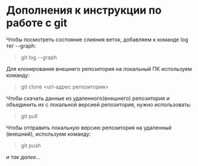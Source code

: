 # Дополнения к инструкции по работе с git

Чтобы посмотреть состояние слияния веток, добавляем к команде log тег --graph:
>git log --graph

Для клонирования внешнего репозитория на локальный ПК используем команду:
>git clone <url-адрес репозитория>

Чтобы скачать данные из удаленного(внешнего) репозитория и объединить их с локальной версией репозитория, нужно использовать:
>git pull

Чтобы отправить локальную версию репозитория на удаленный (внешний), используем команду:
>git push

*и так далее...*